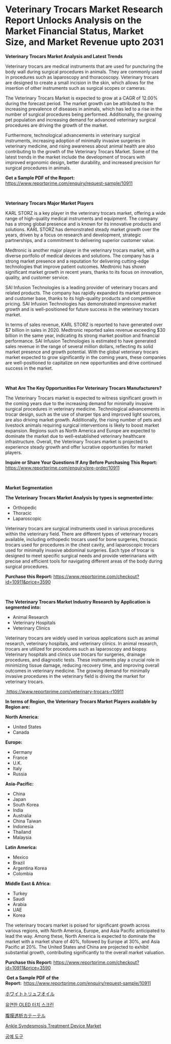 <p><h1>Veterinary Trocars Market Research Report Unlocks Analysis on the Market Financial Status, Market Size, and Market Revenue upto 2031</h1></p><p><strong>Veterinary Trocars Market Analysis and Latest Trends</strong></p>
<p><p>Veterinary trocars are medical instruments that are used for puncturing the body wall during surgical procedures in animals. They are commonly used in procedures such as laparoscopy and thoracoscopy. Veterinary trocars are designed to create a small incision in the skin, which allows for the insertion of other instruments such as surgical scopes or cameras.</p><p>The Veterinary Trocars Market is expected to grow at a CAGR of 12.00% during the forecast period. The market growth can be attributed to the increasing prevalence of diseases in animals, which has led to a rise in the number of surgical procedures being performed. Additionally, the growing pet population and increasing demand for advanced veterinary surgical procedures are driving the growth of the market.</p><p>Furthermore, technological advancements in veterinary surgical instruments, increasing adoption of minimally invasive surgeries in veterinary medicine, and rising awareness about animal health are also contributing to the growth of the Veterinary Trocars Market. Some of the latest trends in the market include the development of trocars with improved ergonomic design, better durability, and increased precision for surgical procedures in animals.</p></p>
<p><strong>Get a Sample PDF of the Report:&nbsp;</strong> <a href="https://www.reportprime.com/enquiry/request-sample/10911">https://www.reportprime.com/enquiry/request-sample/10911</a></p>
<p>&nbsp;</p>
<p><strong>Veterinary Trocars Major Market Players</strong></p>
<p><p>KARL STORZ is a key player in the veterinary trocars market, offering a wide range of high-quality medical instruments and equipment. The company has a strong global presence and is known for its innovative products and solutions. KARL STORZ has demonstrated steady market growth over the years, driven by a focus on research and development, strategic partnerships, and a commitment to delivering superior customer value.</p><p>Medtronic is another major player in the veterinary trocars market, with a diverse portfolio of medical devices and solutions. The company has a strong market presence and a reputation for delivering cutting-edge technologies that improve patient outcomes. Medtronic has shown significant market growth in recent years, thanks to its focus on innovation, quality, and customer service.</p><p>SAI Infusion Technologies is a leading provider of veterinary trocars and related products. The company has rapidly expanded its market presence and customer base, thanks to its high-quality products and competitive pricing. SAI Infusion Technologies has demonstrated impressive market growth and is well-positioned for future success in the veterinary trocars market.</p><p>In terms of sales revenue, KARL STORZ is reported to have generated over $7 billion in sales in 2020. Medtronic reported sales revenue exceeding $30 billion in the same year, indicating its strong market position and financial performance. SAI Infusion Technologies is estimated to have generated sales revenue in the range of several million dollars, reflecting its solid market presence and growth potential. With the global veterinary trocars market expected to grow significantly in the coming years, these companies are well-positioned to capitalize on new opportunities and drive continued success in the market.</p></p>
<p>&nbsp;</p>
<p><strong>What Are The Key Opportunities For Veterinary Trocars Manufacturers?</strong></p>
<p><p>The Veterinary Trocars market is expected to witness significant growth in the coming years due to the increasing demand for minimally invasive surgical procedures in veterinary medicine. Technological advancements in trocar design, such as the use of sharper tips and improved light sources, are also driving market growth. Additionally, the rising number of pets and livestock animals requiring surgical interventions is likely to boost market expansion. Regions such as North America and Europe are expected to dominate the market due to well-established veterinary healthcare infrastructure. Overall, the Veterinary Trocars market is projected to experience steady growth and offer lucrative opportunities for market players.</p></p>
<p><strong>Inquire or Share Your Questions If Any Before Purchasing This Report:</strong> <a href="https://www.reportprime.com/enquiry/pre-order/10911">https://www.reportprime.com/enquiry/pre-order/10911</a></p>
<p>&nbsp;</p>
<p><strong>Market Segmentation</strong></p>
<p><strong>The Veterinary Trocars Market Analysis by types is segmented into:</strong></p>
<p><ul><li>Orthopedic</li><li>Thoracic</li><li>Laparoscopic</li></ul></p>
<p><p>Veterinary trocars are surgical instruments used in various procedures within the veterinary field. There are different types of veterinary trocars available, including orthopedic trocars used for bone surgeries, thoracic trocars used for procedures in the chest cavity, and laparoscopic trocars used for minimally invasive abdominal surgeries. Each type of trocar is designed to meet specific surgical needs and provide veterinarians with precise and efficient tools for navigating different areas of the body during surgical procedures.</p></p>
<p><strong>Purchase this Report:&nbsp;</strong><a href="https://www.reportprime.com/checkout?id=10911&price=3590">https://www.reportprime.com/checkout?id=10911&price=3590</a></p>
<p>&nbsp;</p>
<p><strong>The Veterinary Trocars Market Industry Research by Application is segmented into:</strong></p>
<p><ul><li>Animal Research</li><li>Veterinary Hospitals</li><li>Veterinary Clinics</li></ul></p>
<p><p>Veterinary trocars are widely used in various applications such as animal research, veterinary hospitals, and veterinary clinics. In animal research, trocars are utilized for procedures such as laparoscopy and biopsy. Veterinary hospitals and clinics use trocars for surgeries, drainage procedures, and diagnostic tests. These instruments play a crucial role in minimizing tissue damage, reducing recovery time, and improving overall outcomes in veterinary medicine. The growing demand for minimally invasive procedures in the veterinary field is driving the market for veterinary trocars.</p></p>
<p><a href="https://www.reportprime.com/veterinary-trocars-r10911">&nbsp;https://www.reportprime.com/veterinary-trocars-r10911</a></p>
<p><strong>In terms of Region, the Veterinary Trocars Market Players available by Region are:</strong></p>
<p>
    <p> <strong> North America: </strong>
        <ul>
            <li>United States</li>
            <li>Canada</li>
        </ul>
        </p> 
    <p> <strong> Europe: </strong>
        <ul>
            <li>Germany</li>
            <li>France</li>
            <li>U.K.</li>
            <li>Italy</li>
            <li>Russia</li>
        </ul>
        </p> 
    <p> <strong> Asia-Pacific: </strong>
        <ul>
            <li>China</li>
            <li>Japan</li>
            <li>South Korea</li>
            <li>India</li>
            <li>Australia</li>
            <li>China Taiwan</li>
            <li>Indonesia</li>
            <li>Thailand</li>
            <li>Malaysia</li>
        </ul>
        </p> 
    <p> <strong> Latin America: </strong>
        <ul>
            <li>Mexico</li>
            <li>Brazil</li>
            <li>Argentina Korea</li>
            <li>Colombia</li>
        </ul>
        </p> 
    <p> <strong> Middle East & Africa: </strong>
        <ul>
            <li>Turkey</li>
            <li>Saudi</li>
            <li>Arabia</li>
            <li>UAE</li>
            <li>Korea</li>
        </ul>
    </p>
    </p>
<p><p>The veterinary trocars market is poised for significant growth across various regions, with North America, Europe, and Asia Pacific anticipated to lead the way. Among these, North America is expected to dominate the market with a market share of 40%, followed by Europe at 30%, and Asia Pacific at 20%. The United States and China are projected to exhibit substantial growth, contributing significantly to the overall market valuation.</p></p>
<p><strong>Purchase this Report: </strong><a href="https://www.reportprime.com/checkout?id=10911&price=3590">https://www.reportprime.com/checkout?id=10911&price=3590</a></p>
<p>&nbsp;<strong>Get a Sample PDF of the Report:&nbsp;&nbsp;</strong><a href="https://www.reportprime.com/enquiry/request-sample/10911">https://www.reportprime.com/enquiry/request-sample/10911</a></p>
<p><strong></strong></p>
<p><p><a href="https://github.com/KenyonJohns/Market-Research-Report-List-1/blob/main/624592779953.md">ホワイトトリュフオイル</a></p><p><a href="https://github.com/DavidRobb19/Market-Research-Report-List-1/blob/main/451302874710.md">유연한 OLED 터치 스크린</a></p><p><a href="https://medium.com/@alfaro.etbn_52903/%E8%85%B9%E8%86%9C%E9%80%8F%E6%9E%90%E3%82%AB%E3%83%86%E3%83%BC%E3%83%86%E3%83%AB%E5%B8%82%E5%A0%B4%E3%82%B7%E3%82%A7%E3%82%A2%E3%81%AE%E9%80%B2%E5%8C%96%E3%81%A8%E5%B8%82%E5%A0%B4%E6%88%90%E9%95%B7%E3%83%88%E3%83%AC%E3%83%B3%E3%83%892024%E5%B9%B4-2031%E5%B9%B4-788ed6463a10">腹膜透析カテーテル</a></p><p><a href="https://github.com/barbarakss89/Market-Research-Report-List-1/blob/main/ankle-syndesmosis-treatment-device-market.md">Ankle Syndesmosis Treatment Device Market</a></p><p><a href="https://medium.com/@alanperkins1921/%EA%B3%B5%EC%98%88-%EB%8F%84%EA%B5%AC-%EC%8B%9C%EC%9E%A5-%EA%B7%9C%EB%AA%A8%EB%8A%94-%EA%B8%80%EB%A1%9C%EB%B2%8C-%EC%82%B0%EC%97%85%EC%97%90%EC%84%9C-%EC%B5%9C%EC%A0%81%EC%9D%98-%EB%A7%88%EC%BC%80%ED%8C%85-%EC%B1%84%EB%84%90%EC%9D%84-%EB%B3%B4%EC%97%AC%EC%A4%8D%EB%8B%88%EB%8B%A4-6becf5cf4d31">공예 도구</a></p></p>